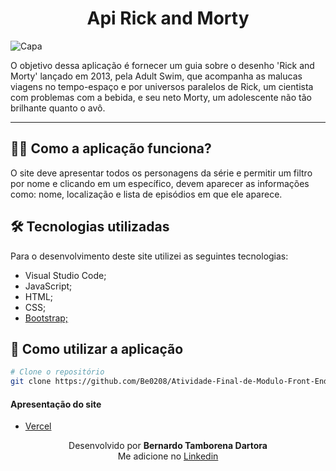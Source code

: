 <h1 align="center">Api Rick and Morty</h1>

![Capa](https://user-images.githubusercontent.com/66806696/134559799-5c8ce36b-031d-48a1-bfb8-9616dfe9e317.png)

O objetivo dessa aplicação é fornecer um guia sobre o desenho 'Rick and Morty' lançado em 2013, pela Adult Swim, que acompanha as malucas viagens no tempo-espaço e por universos paralelos de Rick, um cientista com problemas com a bebida, e seu neto Morty, um adolescente não tão brilhante quanto o avô.

---

## 👨‍💻 Como a aplicação funciona?

O site deve apresentar todos os personagens da série e permitir um filtro por nome e clicando em um específico, devem aparecer as informações como: nome, localização e lista de episódios em que ele aparece.

## 🛠 Tecnologias utilizadas

Para o desenvolvimento deste site utilizei as seguintes tecnologias:

- Visual Studio Code;
- JavaScript;
- HTML;
- CSS;
- [Bootstrap;](https://getbootstrap.com)

## 🚀 Como utilizar a aplicação

```bash
# Clone o repositório
git clone https://github.com/Be0208/Atividade-Final-de-Modulo-Front-End-3

```

#### Apresentação do site

- [Vercel](https://atividade-final-de-modulo-front-end-3-f0qc6jvrx.vercel.app)

<p align= center>
Desenvolvido por <strong>Bernardo Tamborena Dartora</strong>   <br>   Me adicione no <a href="https://www.linkedin.com/in/bernardo-dartora-550376291/"target="_blank">Linkedin</a>
</p>
